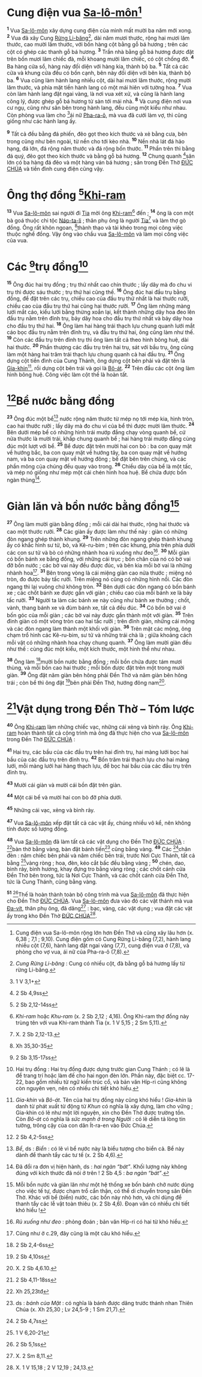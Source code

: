 # Cung điện vua [Sa-lô-môn]()[^1-d918a0f0-8fa9-49c9-b93d-6e167cb89e71]
<sup><b>1</b></sup> Vua [Sa-lô-môn]() xây dựng cung điện của mình mất mười ba năm mới xong. <sup><b>2</b></sup> Vua đã xây Cung [Rừng Li-băng]()[^2-d918a0f0-8fa9-49c9-b93d-6e167cb89e71], dài năm mươi thước, rộng hai mươi lăm thước, cao mười lăm thước, với bốn hàng cột bằng gỗ bá hương ; trên các cột có ghép các thanh gỗ bá hương. <sup><b>3</b></sup> Trần nhà bằng gỗ bá hương được đặt trên bốn mươi lăm chiếc đà, mỗi khoang mười lăm chiếc, có cột chống đỡ. <sup><b>4</b></sup> Ba hàng cửa sổ, hàng này đối diện với hàng kia, thành bộ ba. <sup><b>5</b></sup> Tất cả các cửa và khung cửa đều có bốn cạnh, bên này đối diện với bên kia, thành bộ ba. <sup><b>6</b></sup> Vua cũng làm hành lang nhiều cột, dài hai mươi lăm thước, rộng mười lăm thước, và phía mặt tiền hành lang có một mái hiên với tường hoa. <sup><b>7</b></sup> Vua còn làm hành lang đặt ngai vàng, là nơi vua xét xử, và cũng là hành lang công lý, được ghép gỗ bá hương từ sàn tới mái nhà. <sup><b>8</b></sup> Và cung điện nơi vua cư ngụ, cũng như sân bên trong hành lang, đều cùng một kiểu như nhau. Còn phòng vua làm cho [^1@-d918a0f0-8fa9-49c9-b93d-6e167cb89e71]ái nữ [Pha-ra-ô](), mà vua đã cưới làm vợ, thì cũng giống như các hành lang ấy.

<sup><b>9</b></sup> Tất cả đều bằng đá phiến, đẽo gọt theo kích thước và xẻ bằng cưa, bên trong cũng như bên ngoài, từ nền cho tới kèo nhà. <sup><b>10</b></sup> Nền nhà lát đá hảo hạng, đá lớn, đá rộng năm thước và đá rộng bốn thước. <sup><b>11</b></sup> Phần trên thì bằng đá quý, đẽo gọt theo kích thước và bằng gỗ bá hương. <sup><b>12</b></sup> Chung quanh [^2@-d918a0f0-8fa9-49c9-b93d-6e167cb89e71]sân lớn có ba hàng đá đẽo và một hàng ván bá hương ; sân trong Đền Thờ [ĐỨC CHÚA]() và tiền đình cung điện cũng vậy.

# Ông thợ đồng [^3@-d918a0f0-8fa9-49c9-b93d-6e167cb89e71][Khi-ram]()
<sup><b>13</b></sup> Vua [Sa-lô-môn]() sai người đi [Tia]() mời ông [Khi-ram]()[^3-d918a0f0-8fa9-49c9-b93d-6e167cb89e71] đến ; <sup><b>14</b></sup> ông là con một bà goá thuộc chi tộc [Náp-ta-li]() ; thân phụ ông là người [Tia]()[^4-d918a0f0-8fa9-49c9-b93d-6e167cb89e71] và làm thợ gò đồng. Ông rất khôn ngoan, [^4@-d918a0f0-8fa9-49c9-b93d-6e167cb89e71]thành thạo và tài khéo trong mọi công việc thuộc nghề đồng. Vậy ông vào chầu vua [Sa-lô-môn]() và làm mọi công việc của vua.

# Các [^5@-d918a0f0-8fa9-49c9-b93d-6e167cb89e71]trụ đồng[^5-d918a0f0-8fa9-49c9-b93d-6e167cb89e71]
<sup><b>15</b></sup> Ông đúc hai trụ đồng ; trụ thứ nhất cao chín thước ; lấy dây mà đo chu vi trụ thì được sáu thước ; trụ thứ hai cũng thế. <sup><b>16</b></sup> Ông đúc hai đầu trụ bằng đồng, để đặt trên các trụ, chiều cao của đầu trụ thứ nhất là hai thước rưỡi, chiều cao của đầu trụ thứ hai cũng hai thước rưỡi. <sup><b>17</b></sup> Ông làm những màng lưới mắt cáo, kiểu lưới bằng thừng xoắn lại, kết thành những dây hoa đeo lên đầu trụ nằm trên đỉnh trụ, bảy dây hoa cho đầu trụ thứ nhất và bảy dây hoa cho đầu trụ thứ hai. <sup><b>18</b></sup> Ông làm hai hàng trái thạch lựu chung quanh lưới mắt cáo bọc đầu trụ nằm trên đỉnh trụ, và đầu trụ thứ hai, ông cũng làm như thế. <sup><b>19</b></sup> Còn các đầu trụ trên đỉnh trụ thì ông làm tất cả theo hình bông huệ, dài hai thước. <sup><b>20</b></sup> Phần thượng các đầu trụ trên hai trụ, sát với bầu trụ, ông cũng làm một hàng hai trăm trái thạch lựu chung quanh cả hai đầu trụ. <sup><b>21</b></sup> Ông dựng cột tiền đình của Cung Thánh, ông dựng cột bên phải và đặt tên là [Gia-khin]()[^6-d918a0f0-8fa9-49c9-b93d-6e167cb89e71], rồi dựng cột bên trái và gọi là [Bô-át](). <sup><b>22</b></sup> Trên đầu các cột ông làm hình bông huệ. Công việc làm cột thế là hoàn tất.

# [^6@-d918a0f0-8fa9-49c9-b93d-6e167cb89e71]Bể nước bằng đồng
<sup><b>23</b></sup> Ông đúc một bể[^7-d918a0f0-8fa9-49c9-b93d-6e167cb89e71] nước rộng năm thước từ mép nọ tới mép kia, hình tròn, cao hai thước rưỡi ; lấy dây mà đo chu vi của bể thì được mười lăm thước. <sup><b>24</b></sup> Bên dưới mép bể có những hình trái mướp đắng chạy vòng quanh bể, cứ nửa thước là mười trái, khắp chung quanh bể ; hai hàng trái mướp đắng cùng đúc một lượt với bể. <sup><b>25</b></sup> Bể được đặt trên mười hai con bò : ba con quay mặt về hướng bắc, ba con quay mặt về hướng tây, ba con quay mặt về hướng nam, và ba con quay mặt về hướng đông ; bể đặt bên trên chúng, và các phần mông của chúng đều quay vào trong. <sup><b>26</b></sup> Chiều dày của bể là một tấc, và mép nó giống như mép một cái chén hình hoa huệ. Bể chứa được bốn ngàn thùng[^8-d918a0f0-8fa9-49c9-b93d-6e167cb89e71].

# Giàn lăn và bồn nước bằng đồng[^9-d918a0f0-8fa9-49c9-b93d-6e167cb89e71]
<sup><b>27</b></sup> Ông làm mười giàn bằng đồng ; mỗi cái dài hai thước, rộng hai thước và cao một thước rưỡi. <sup><b>28</b></sup> Các giàn ấy được làm như thế này : giàn có những đòn ngang ghép thành khung. <sup><b>29</b></sup> Trên những đòn ngang ghép thành khung ấy có khắc hình sư tử, bò, và Kê-ru-bim ; trên các khung, phía trên phía dưới các con sư tử và bò có những nhành hoa rủ xuống như đeo[^10-d918a0f0-8fa9-49c9-b93d-6e167cb89e71]. <sup><b>30</b></sup> Mỗi giàn có bốn bánh xe bằng đồng, với những cái trục ; bốn chân của nó có bờ vai đỡ bồn nước ; các bờ vai này đều được đúc, và bên kia mỗi bờ vai là những nhành hoa[^11-d918a0f0-8fa9-49c9-b93d-6e167cb89e71]. <sup><b>31</b></sup> Bên trong vòng là cái miệng giàn cao nửa thước ; miệng nó tròn, đo được bảy tấc rưỡi. Trên miệng nó cũng có những hình nổi. Các đòn ngang thì lại vuông chứ không tròn. <sup><b>32</b></sup> Bên dưới các đòn ngang có bốn bánh xe ; các chốt bánh xe được gắn với giàn ; chiều cao của mỗi bánh xe là bảy tấc rưỡi. <sup><b>33</b></sup> Người ta làm các bánh xe này cũng như bánh xe thường ; chốt, vành, thang bánh xe và đùm bánh xe, tất cả đều đúc. <sup><b>34</b></sup> Có bốn bờ vai ở bốn góc của mỗi giàn ; các bờ vai này được gắn thành một với giàn. <sup><b>35</b></sup> Trên đỉnh giàn có một vòng tròn cao hai tấc rưỡi ; trên đỉnh giàn, những cái mộng và các đòn ngang làm thành một khối với giàn. <sup><b>36</b></sup> Trên mặt các mộng, ông chạm trổ hình các Kê-ru-bim, sư tử và những trái chà là ; giữa khoảng cách mỗi vật có những nhành hoa chạy chung quanh. <sup><b>37</b></sup> Ông làm mười giàn đều như thế : cùng đúc một kiểu, một kích thước, một hình thể như nhau.

<sup><b>38</b></sup> Ông làm [^7@-d918a0f0-8fa9-49c9-b93d-6e167cb89e71]mười bồn nước bằng đồng ; mỗi bồn chứa được tám mươi thùng, và mỗi bồn cao hai thước ; mỗi bồn được đặt trên một trong mười giàn. <sup><b>39</b></sup> Ông đặt năm giàn bên hông phải Đền Thờ và năm giàn bên hông trái ; còn bể thì ông đặt [^8@-d918a0f0-8fa9-49c9-b93d-6e167cb89e71]bên phải Đền Thờ, hướng đông nam[^12-d918a0f0-8fa9-49c9-b93d-6e167cb89e71].

# [^9@-d918a0f0-8fa9-49c9-b93d-6e167cb89e71]Vật dụng trong Đền Thờ – Tóm lược
<sup><b>40</b></sup> Ông [Khi-ram]() làm những chiếc vạc, những cái xẻng và bình rảy. Ông [Khi-ram]() hoàn thành tất cả công trình mà ông đã thực hiện cho vua [Sa-lô-môn]() trong Đền Thờ [ĐỨC CHÚA]() :

<sup><b>41</b></sup> Hai trụ, các bầu của các đầu trụ trên hai đỉnh trụ, hai màng lưới bọc hai bầu của các đầu trụ trên đỉnh trụ. <sup><b>42</b></sup> Bốn trăm trái thạch lựu cho hai màng lưới, mỗi màng lưới hai hàng thạch lựu, để bọc hai bầu của các đầu trụ trên đỉnh trụ.

<sup><b>43</b></sup> Mười cái giàn và mười cái bồn đặt trên giàn.

<sup><b>44</b></sup> Một cái bể và mười hai con bò đỡ phía dưới.

<sup><b>45</b></sup> Những cái vạc, xẻng và bình rảy.

<sup><b>47</b></sup> Vua [Sa-lô-môn]() xếp đặt tất cả các vật ấy, chúng nhiều vô kể, nên không tính được số lượng đồng.

<sup><b>48</b></sup> Vua [Sa-lô-môn]() đã làm tất cả các vật dụng cho Đền Thờ [ĐỨC CHÚA]() : [^10@-d918a0f0-8fa9-49c9-b93d-6e167cb89e71]bàn thờ bằng vàng, bàn đặt bánh tiến[^15-d918a0f0-8fa9-49c9-b93d-6e167cb89e71] cũng bằng vàng. <sup><b>49</b></sup> Các [^11@-d918a0f0-8fa9-49c9-b93d-6e167cb89e71]chân đèn : năm chiếc bên phải và năm chiếc bên trái, trước Nơi Cực Thánh, tất cả bằng [^12@-d918a0f0-8fa9-49c9-b93d-6e167cb89e71]vàng ròng ; hoa, đèn, kéo cắt bấc đều bằng vàng ; <sup><b>50</b></sup> chén, dao, bình rảy, bình hương, khay đựng tro bằng vàng ròng ; các chốt cánh cửa Đền Thờ bên trong, tức là Nơi Cực Thánh, và các chốt cánh cửa Đền Thờ, tức là Cung Thánh, cũng bằng vàng.

<sup><b>51</b></sup> [^13@-d918a0f0-8fa9-49c9-b93d-6e167cb89e71]Thế là hoàn thành toàn bộ công trình mà vua [Sa-lô-môn]() đã thực hiện cho Đền Thờ [ĐỨC CHÚA](). Vua [Sa-lô-môn]() đưa vào đó các vật thánh mà vua [Đa-vít](), thân phụ ông, đã dâng[^16-d918a0f0-8fa9-49c9-b93d-6e167cb89e71] : bạc, vàng, các vật dụng ; vua đặt các vật ấy trong kho Đền Thờ [ĐỨC CHÚA]()[^17-d918a0f0-8fa9-49c9-b93d-6e167cb89e71].

[^1-d918a0f0-8fa9-49c9-b93d-6e167cb89e71]: Cung điện vua Sa-lô-môn rộng lớn hơn Đền Thờ và cũng xây lâu hơn (x. 6,38 ; 7,1 ; 9,10). Cung điện gồm có Cung Rừng Li-băng (7,2), hành lang nhiều cột (7,6), hành lang đặt ngai vàng (7,7), cung điện vua ở (7,8), và phòng cho vợ vua, ái nữ của Pha-ra-ô (7,8).
[^2-d918a0f0-8fa9-49c9-b93d-6e167cb89e71]: *Cung Rừng Li-băng* : Cung có nhiều cột, đà bằng gỗ bá hương lấy từ rừng Li-băng.
[^3-d918a0f0-8fa9-49c9-b93d-6e167cb89e71]: *Khi-ram* hoặc *Khu-ram* (x. 2 Sb 2,12 ; 4,16). Ông Khi-ram thợ đồng này trùng tên với vua Khi-ram thành Tia (x. 1 V 5,15 ; 2 Sm 5,11).
[^4-d918a0f0-8fa9-49c9-b93d-6e167cb89e71]: X. 2 Sb 2,12-13.
[^5-d918a0f0-8fa9-49c9-b93d-6e167cb89e71]: Hai trụ đồng : Hai trụ đồng được dựng trước gian Cung Thánh ; có lẽ là để trang trí hoặc làm đế cho hai ngọn đèn lớn. Phần này, đặc biệt cc. 17-22, bao gồm nhiều từ ngữ kiến trúc cổ, và bản văn Híp-ri cũng không còn nguyên vẹn, nên có nhiều chi tiết khó hiểu.
[^6-d918a0f0-8fa9-49c9-b93d-6e167cb89e71]: *Gia-khin* và *Bô-át*. Tên của hai trụ đồng này cũng khó hiểu ! *Gia-khin* là danh từ phát xuất từ động từ *Khun* có nghĩa là xây dựng, làm cho vững ; Gia-khin có lẽ như một lời nguyện, xin cho Đền Thờ được trường tồn. Còn *Bô-át* có nghĩa là *sức mạnh ở trong Người* : có lẽ diễn tả lòng tin tưởng, trông cậy của con dân Ít-ra-en vào Đức Chúa.
[^7-d918a0f0-8fa9-49c9-b93d-6e167cb89e71]: *Bể*, ds : *Biển* : có lẽ vì bể nước này là biểu tượng cho biển cả. Bể này dành để thanh tẩy các tư tế (x. 2 Sb 4,6).
[^8-d918a0f0-8fa9-49c9-b93d-6e167cb89e71]: Đã đổi ra đơn vị hiện hành, ds : *hai ngàn “bát”*. Khối lượng này không đúng với kích thước đã nói ở trên ! 2 Sb 4,5 : *ba ngàn “bát”*.
[^9-d918a0f0-8fa9-49c9-b93d-6e167cb89e71]: Mỗi bồn nước và giàn lăn như một hệ thống xe bốn bánh chở nước dùng cho việc tế tự, được chạm trổ cẩn thận, có thể di chuyển trong sân Đền Thờ. Khác với bể (biển) nước, các bồn này nhỏ hơn, và chỉ dùng để thanh tẩy các lễ vật toàn thiêu (x. 2 Sb 4,6). Đoạn văn có nhiều chi tiết khó hiểu !
[^10-d918a0f0-8fa9-49c9-b93d-6e167cb89e71]: *Rủ xuống như đeo* : phỏng đoán ; bản văn Híp-ri có hai từ khó hiểu.
[^11-d918a0f0-8fa9-49c9-b93d-6e167cb89e71]: Cũng như ở c.29, đây cũng là một câu khó hiểu.
[^12-d918a0f0-8fa9-49c9-b93d-6e167cb89e71]: X. 2 Sb 4,6.10.
[^15-d918a0f0-8fa9-49c9-b93d-6e167cb89e71]: ds : *bánh của Mặt* : có nghĩa là bánh được dâng trước thánh nhan Thiên Chúa (x. Xh 25,30 ; Lv 24,5-9 ; 1 Sm 21,7).
[^16-d918a0f0-8fa9-49c9-b93d-6e167cb89e71]: X. 2 Sm 8,11.
[^17-d918a0f0-8fa9-49c9-b93d-6e167cb89e71]: X. 1 V 15,18 ; 2 V 12,19 ; 24,13.
[^1@-d918a0f0-8fa9-49c9-b93d-6e167cb89e71]: 1 V 3,1+
[^2@-d918a0f0-8fa9-49c9-b93d-6e167cb89e71]: 2 Sb 4,9ss
[^3@-d918a0f0-8fa9-49c9-b93d-6e167cb89e71]: 2 Sb 2,12-14ss
[^4@-d918a0f0-8fa9-49c9-b93d-6e167cb89e71]: Xh 35,30-35
[^5@-d918a0f0-8fa9-49c9-b93d-6e167cb89e71]: 2 Sb 3,15-17ss
[^6@-d918a0f0-8fa9-49c9-b93d-6e167cb89e71]: 2 Sb 4,2-5ss
[^7@-d918a0f0-8fa9-49c9-b93d-6e167cb89e71]: 2 Sb 2,4-6ss
[^8@-d918a0f0-8fa9-49c9-b93d-6e167cb89e71]: 2 Sb 4,10ss
[^9@-d918a0f0-8fa9-49c9-b93d-6e167cb89e71]: 2 Sb 4,11-18ss
[^10@-d918a0f0-8fa9-49c9-b93d-6e167cb89e71]: Xh 25,23tđ
[^11@-d918a0f0-8fa9-49c9-b93d-6e167cb89e71]: 2 Sb 4,7ss
[^12@-d918a0f0-8fa9-49c9-b93d-6e167cb89e71]: 1 V 6,20-21
[^13@-d918a0f0-8fa9-49c9-b93d-6e167cb89e71]: 2 Sb 5,1ss